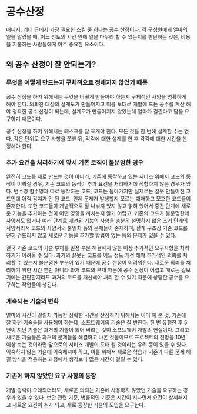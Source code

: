# 공수산정

매니저, 리더 급에서 가장 필요한 스킬 중 하나는 공수 산정이다. 각 구성원에게 얼마의 일을 맡겼을 때, 어느 정도의 시간 안에 일을 마무리 할 수 있는지를 판단하는 것은, 비용을 지불하는 사람들에게 아주 중요한 요소이다.

## 왜 공수 산정이 잘 안되는가?

### 무엇을 어떻게 만드는지 구체적으로 정해지지 않았기 때문

공수 산정을 하기 위해서는 무엇을 어떻게 만들어야 하는지 구체적인 사양을 명확하게 해야 한다. 의뢰한 대상의 설계도가 만들어지고 이를 토대로 개발에 드는 공수를 계산 해야 정확한 공수 산정이 되는데, 설계도가 만들어지지 않았는데 얼마가 걸린다고 답을 요구하기 때문이다.

공수 산정을 하기 위해서는 테스크를 잘 쪼개야 한다. 모든 것을 한 번에 설계할 수는 없다. 작은 단위로 요구 사항을 쪼갠 뒤, 각각에 대한 설계를 한 후 각각에 대한 시간을 산정해야 한다.

### 추가 요건을 처리하기에 앞서 기존 로직이 불분명한 경우

완전히 코드를 새로 만드는 것이 아니라, 기존에 동작하고 있는 서비스 위에서 코드의 동작이 이뤄질 경우, 기존 코드의 동작이 추가 요건을 처리하기에 적합하지 않은 경우가 있다. 변수명 함수명과 따로 동작하는 코드, 코드는 돌아가지만 실제로는 잘못 만들어진 코드인데 아직 감지가 안 된 코드, 언제 문제가 발생할지 모르는 애매하고 모호한 코드들이 존재한다. 또한 코드들이 개념적으로 잘 나눠져 있지 않고 얽혀 있어서 중간 단계에 새로운 기능을 추가하는 것이 어떤 영향을 끼치는지 알기 어렵고, 기존의 코드가 불분명한데 사양서도 없거나 여러 단계로 개선된 기능의 사양을 충분히 설명하지 않은 초기 단계의 사양서라서 코드와 사양서의 불일치 등의 문제들이 존재하며, 설계 구조상 기존 코드를 전혀 건드리지 않고 새로운 기능을 추가할 방법이 없는 등의 문제가 있을 수 있다.

결국 기존 코드의 기술 부채를 일정 부분 해결하지 않는 이상 추가적인 요구사항을 처리하기가 어려울 수 있다. 과거의 잘못된 코드를 어느 정도 개선 해야 추가적인 의뢰를 처리할 수 있는지 불분명한 부분이 있기 때문에 공수 산정이 어려워진다. 새로운 의뢰를 처리하기 위한 시간 뿐만 아니라 과거 코드의 부채 때문에 공수 산정이 어렵고 때로는 겉보기에는 간단할지라도 과거의 코드를 개선해야 처리 할 수 있기 때문에 상당한 공수를 요구하는 작업들이 생긴다.

### 계속되는 기술의 변화

얼마의 시간이 걸릴지 가능한 정확한 시간을 산정하기 위해서는 이미 해 본 것, 기존에 잘 하던 기술들을 사용해야 하는데, 소프트웨어의 기술은 잘 변한다. 한 번 유행한 후 5년이 지난 기술은 과거의 기술이 되어 버리는 것이 소프트웨어 개발의 현실이다. 그리고 새로운 기술들은 과거의 문제들을 해결하고 나온 것들이므로 프로젝트의 전망을 10년 이상 보는 것이라면 앞으로의 서비스 개발이 도태 될 것이라는 우려 등이 있을 수 있다. 익숙하지 않은 기술에 익숙해져야 하고, 이를 위해서 새로운 학습과 기존과 다른 문제 해결 방식을 적용하는 과정에서 생각보다 많은 시간이 걸릴 수 있다.

### 기존에 하지 않았던 요구 사항의 등장

개발 경력이 오래되더라도, 새로운 의뢰는 기존에 사용하지 않았던 기술을 요구하는 경우가 있을 수 있다. 보안 관련 기준, 법률적인 기준은 시간이 지나면서 요건이 상세해지고 새로운 요건이 추가 되고, 새로 등장한 기술의 도입을 요구한다.
